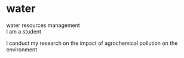 # water
water resources management  
I am a student 

I conduct my research on the impact of agrochemical pollution on the environment 

